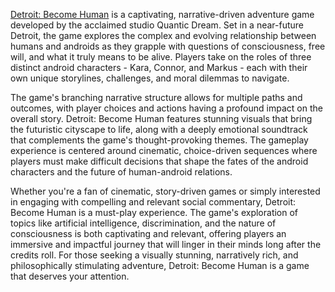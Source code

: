 [Detroit: Become Human](https://store.steampowered.com/app/1222140/Detroit_Become_Human/) is a captivating, narrative-driven adventure game developed by the acclaimed studio Quantic Dream. Set in a near-future Detroit, the game explores the complex and evolving relationship between humans and androids as they grapple with questions of consciousness, free will, and what it truly means to be alive. Players take on the roles of three distinct android characters - Kara, Connor, and Markus - each with their own unique storylines, challenges, and moral dilemmas to navigate.

The game's branching narrative structure allows for multiple paths and outcomes, with player choices and actions having a profound impact on the overall story. Detroit: Become Human features stunning visuals that bring the futuristic cityscape to life, along with a deeply emotional soundtrack that complements the game's thought-provoking themes. The gameplay experience is centered around cinematic, choice-driven sequences where players must make difficult decisions that shape the fates of the android characters and the future of human-android relations.

Whether you're a fan of cinematic, story-driven games or simply interested in engaging with compelling and relevant social commentary, Detroit: Become Human is a must-play experience. The game's exploration of topics like artificial intelligence, discrimination, and the nature of consciousness is both captivating and relevant, offering players an immersive and impactful journey that will linger in their minds long after the credits roll. For those seeking a visually stunning, narratively rich, and philosophically stimulating adventure, Detroit: Become Human is a game that deserves your attention.